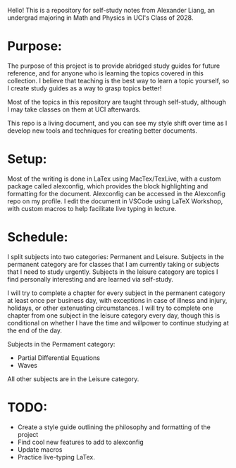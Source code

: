 Hello! This is a repository for self-study notes from Alexander Liang, an undergrad majoring in Math and Physics in UCI's Class of 2028.

# **Purpose:**

The purpose of this project is to provide abridged study guides for future reference, and for anyone who is learning the topics covered in this collection.
I believe that teaching is the best way to learn a topic yourself, so I create study guides as a way to grasp topics better!

Most of the topics in this repository are taught through self-study, although I may take classes on them at UCI afterwards.

This repo is a living document, and you can see my style shift over time as I develop new tools and techniques for creating better documents.

# **Setup:**
Most of the writing is done in LaTex using MacTex/TexLive, with a custom package called alexconfig, which provides the block highlighting and formatting for the document.
Alexconfig can be accessed in the Alexconfig repo on my profile.
I edit the document in VSCode using LaTeX Workshop, with custom macros to help facilitate live typing in lecture.

# **Schedule:**
I split subjects into two categories: Permanent and Leisure.
Subjects in the permanent category are for classes that I am currently taking or subjects that I need to study urgently.
Subjects in the leisure category are topics I find personally interesting and are learned via self-study. 

I will try to complete a chapter for every subject in the permanent category at least once per business day, with exceptions in case of illness and injury, holidays, or other extenuating circumstances.
I will try to complete one chapter from one subject in the leisure category every day, though this is conditional on whether I have the time and willpower to continue studying at the end of the day.

Subjects in the Permament category:
- Partial Differential Equations
- Waves

All other subjects are in the Leisure category.

# **TODO:**
- Create a style guide outlining the philosophy and formatting of the project
- Find cool new features to add to alexconfig
- Update macros
- Practice live-typing LaTex.
